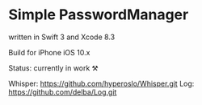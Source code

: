 # Simple PasswordManager

written in Swift 3 and Xcode 8.3

Build for iPhone iOS 10.x

Status: currently in work ⚒

Whisper: https://github.com/hyperoslo/Whisper.git
Log: https://github.com/delba/Log.git
